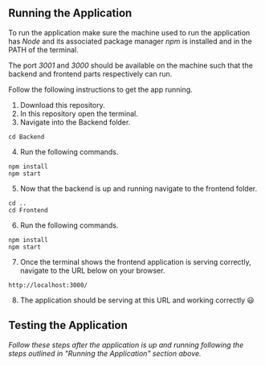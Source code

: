 ## Running the Application

To run the application make sure the machine used to run the application has *Node* and its associated package manager *npm* is installed and in the PATH of the terminal.

The port *3001* and *3000* should be available on the machine such that the backend and frontend parts respectively can run.

Follow the following instructions to get the app running.

1. Download this repository. 
2. In this repository open the terminal.
3. Navigate into the Backend folder.
```
cd Backend
```
4. Run the following commands.
```
npm install
npm start
```
5. Now that the backend is up and running navigate to the frontend folder.
```
cd .. 
cd Frontend
```
6. Run the following commands. 
```
npm install
npm start
```
7. Once the terminal shows the frontend application is serving correctly, navigate to the URL below on your browser. 
```
http://localhost:3000/
```
8. The application should be serving at this URL and working correctly 😃

## Testing the Application
_Follow these steps after the application is up and running following the steps outlined in "Running the Application" section above._
